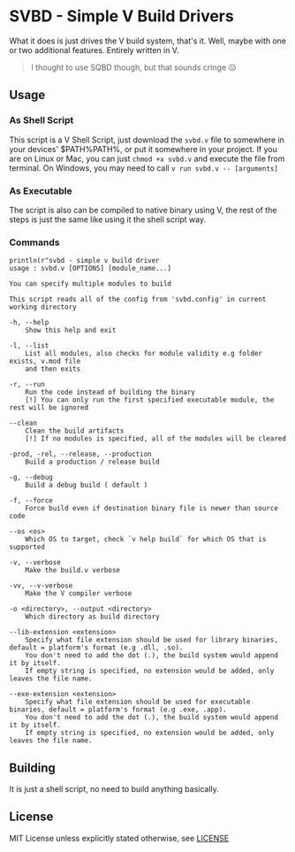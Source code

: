 # SVBD - Simple V Build Drivers

What it does is just drives the V build system, that's it. Well, maybe with one or two additional features. Entirely written in V.

> I thought to use SQBD though, but that sounds cringe 😑

## Usage
### As Shell Script
This script is a V Shell Script, just download the `svbd.v` file to somewhere in your devices' $PATH%PATH%, or put it somewhere in your project.
If you are on Linux or Mac, you can just `chmod +x svbd.v` and execute the file from terminal. On Windows, you may need to call `v run svbd.v -- [arguments]`

### As Executable
The script is also can be compiled to native binary using V, the rest of the steps is just the same like using it the shell script way. 

### Commands
```
println(r"svbd - simple v build driver
usage : svbd.v [OPTIONS] [module_name...]

You can specify multiple modules to build

This script reads all of the config from 'svbd.config' in current working directory

-h, --help
	Show this help and exit

-l, --list
	List all modules, also checks for module validity e.g folder exists, v.mod file
	and then exits

-r, --run
	Run the code instead of building the binary
	[!] You can only run the first specified executable module, the rest will be ignored

--clean
	Clean the build artifacts
	[!] If no modules is specified, all of the modules will be cleared

-prod, -rel, --release, --production
	Build a production / release build

-g, --debug
	Build a debug build ( default )

-f, --force
	Force build even if destination binary file is newer than source code

--os <os>
	Which OS to target, check `v help build` for which OS that is supported

-v, --verbose
	Make the build.v verbose

-vv, --v-verbose
	Make the V compiler verbose

-o <directory>, --output <directory>
	Which directory as build directory

--lib-extension <extension>
	Specify what file extension should be used for library binaries, default = platform's format (e.g .dll, .so). 
	You don't need to add the dot (.), the build system would append it by itself. 
	If empty string is specified, no extension would be added, only leaves the file name.

--exe-extension <extension>
	Specify what file extension should be used for executable binaries, default = platform's format (e.g .exe, .app). 
	You don't need to add the dot (.), the build system would append it by itself. 
	If empty string is specified, no extension would be added, only leaves the file name.
```

## Building
It is just a shell script, no need to build anything basically.

## License
MIT License unless explicitly stated otherwise, see [LICENSE](LICENSE)
